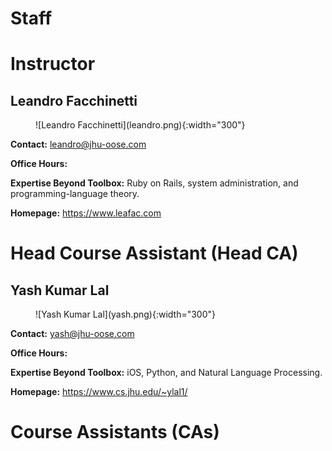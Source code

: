 Staff
=====

Instructor
==========

Leandro Facchinetti
-------------------

<figure markdown="1">
![Leandro Facchinetti](leandro.png){:width="300"}
</figure>

**Contact:** <leandro@jhu-oose.com>

**Office Hours:** <!-- TODO: -->

**Expertise Beyond Toolbox:** Ruby on Rails, system administration, and programming-language theory.

**Homepage:** <https://www.leafac.com>

Head Course Assistant (Head CA)
===============================

Yash Kumar Lal
--------------

<figure markdown="1">
![Yash Kumar Lal](yash.png){:width="300"}
</figure>

**Contact:** <yash@jhu-oose.com>

**Office Hours:** <!-- TODO: -->

**Expertise Beyond Toolbox:** iOS, Python, and Natural Language Processing.

**Homepage:** <https://www.cs.jhu.edu/~ylal1/>

Course Assistants (CAs)
=======================

<!-- TODO: -->
